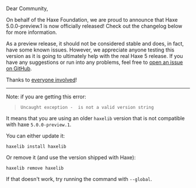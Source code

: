
Dear Community,

On behalf of the Haxe Foundation, we are proud to announce that Haxe
5.0.0-preview.1 is now officially released! Check out the changelog below for more information.

As a preview release, it should not be considered stable and does, in fact, have
some known issues. However, we appreciate anyone testing this version as it is
going to ultimately help with the real Haxe 5 release. If you have any suggestions or run into any problems, feel free to [open an issue on GitHub](https://github.com/HaxeFoundation/haxe/issues).

Thanks to [everyone involved](https://github.com/HaxeFoundation/haxe/graphs/contributors?from=4%2F5%2F2023&to=7%2F4%2F2025)!

---

Note: if you are getting this error:
> `Uncaught exception -  is not a valid version string`

It means that you are using an older `haxelib` version that is not compatible with haxe `5.0.0-preview.1`.

You can either update it:
```
haxelib install haxelib
```

Or remove it (and use the version shipped with Haxe):
```
haxelib remove haxelib
```

If that doesn't work, try running the command with `--global`.
